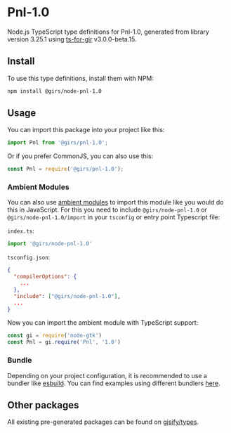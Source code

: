
# Pnl-1.0

Node.js TypeScript type definitions for Pnl-1.0, generated from library version 3.25.1 using [ts-for-gir](https://github.com/gjsify/ts-for-gir) v3.0.0-beta.15.

## Install

To use this type definitions, install them with NPM:
```bash
npm install @girs/node-pnl-1.0
```

## Usage

You can import this package into your project like this:
```ts
import Pnl from '@girs/pnl-1.0';
```

Or if you prefer CommonJS, you can also use this:
```ts
const Pnl = require('@girs/pnl-1.0');
```

### Ambient Modules

You can also use [ambient modules](https://github.com/gjsify/ts-for-gir/tree/main/packages/cli#ambient-modules) to import this module like you would do this in JavaScript.
For this you need to include `@girs/node-pnl-1.0` or `@girs/node-pnl-1.0/import` in your `tsconfig` or entry point Typescript file:

`index.ts`:
```ts
import '@girs/node-pnl-1.0'
```

`tsconfig.json`:
```json
{
  "compilerOptions": {
    ...
  },
  "include": ["@girs/node-pnl-1.0"],
  ...
}
```

Now you can import the ambient module with TypeScript support: 

```ts
const gi = require('node-gtk')
const Pnl = gi.require('Pnl', '1.0')
```



### Bundle

Depending on your project configuration, it is recommended to use a bundler like [esbuild](https://esbuild.github.io/). You can find examples using different bundlers [here](https://github.com/gjsify/ts-for-gir/tree/main/examples).

## Other packages

All existing pre-generated packages can be found on [gjsify/types](https://github.com/gjsify/types).

